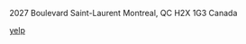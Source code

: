 2027 Boulevard Saint-Laurent
Montreal, QC H2X 1G3
Canada

[yelp](https://www.yelp.com/biz/darbar-montréal)